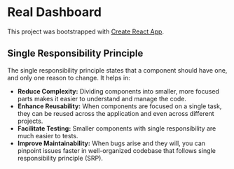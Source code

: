 # Real Dashboard

This project was bootstrapped with [Create React App](https://github.com/facebook/create-react-app).

## Single Responsibility Principle

The single responsibility principle states that a component should have one, and only one reason to change. It helps in:

- **Reduce Complexity:** Dividing components into smaller, more focused parts makes it easier to understand and manage the code.
- **Enhance Reusability:** When components are focused on a single task, they can be reused across the application and even across different projects.
- **Facilitate Testing:** Smaller components with single responsibility are much easier to tests.
- **Improve Maintainability:** When bugs arise and they will, you can pinpoint issues faster in well-organized codebase that follows single responsibility principle (SRP).

